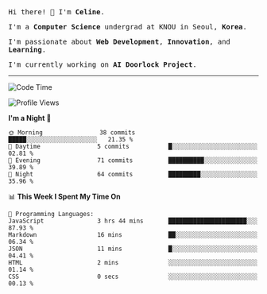 <p><samp>Hi there! 👋 I'm <b>Celine</b>.</samp></p>
<p><samp>I'm a <b>Computer Science</b> undergrad at KNOU in Seoul, <b>Korea</b>.</samp></p>
<p><samp>I'm passionate about <b>Web Development</b>, <b>Innovation</b>, and <b>Learning</b>.</samp></p>
<p><samp>I'm currently working on <b>AI Doorlock Project</b>.</samp></p>
<hr>

<!--START_SECTION:celine-->
![Code Time](http://img.shields.io/badge/Code%20Time-54%20hrs%2010%20mins-blue)

![Profile Views](http://img.shields.io/badge/Profile%20Views-0-blue)

**I'm a Night 🦉** 

```text
🌞 Morning                38 commits          █████░░░░░░░░░░░░░░░░░░░░   21.35 % 
🌆 Daytime                5 commits           █░░░░░░░░░░░░░░░░░░░░░░░░   02.81 % 
🌃 Evening                71 commits          ██████████░░░░░░░░░░░░░░░   39.89 % 
🌙 Night                  64 commits          █████████░░░░░░░░░░░░░░░░   35.96 % 
```


📊 **This Week I Spent My Time On** 

```text
💬 Programming Languages: 
JavaScript               3 hrs 44 mins       ██████████████████████░░░   87.93 % 
Markdown                 16 mins             ██░░░░░░░░░░░░░░░░░░░░░░░   06.34 % 
JSON                     11 mins             █░░░░░░░░░░░░░░░░░░░░░░░░   04.41 % 
HTML                     2 mins              ░░░░░░░░░░░░░░░░░░░░░░░░░   01.14 % 
CSS                      0 secs              ░░░░░░░░░░░░░░░░░░░░░░░░░   00.13 % 
```


<!--END_SECTION:celine-->
